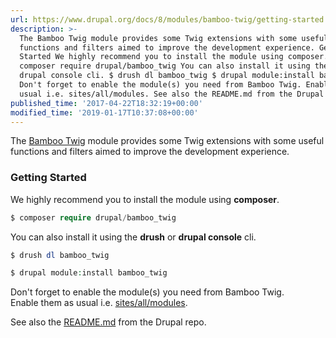 ```yaml
---
url: https://www.drupal.org/docs/8/modules/bamboo-twig/getting-started
description: >-
  The Bamboo Twig module provides some Twig extensions with some useful
  functions and filters aimed to improve the development experience. Getting
  Started We highly recommend you to install the module using composer. $
  composer require drupal/bamboo_twig You can also install it using the drush or
  drupal console cli. $ drush dl bamboo_twig $ drupal module:install bamboo_twig
  Don't forget to enable the module(s) you need from Bamboo Twig. Enable them as
  usual i.e. sites/all/modules. See also the README.md from the Drupal repo.
published_time: '2017-04-22T18:32:19+00:00'
modified_time: '2019-01-17T10:37:08+00:00'
---
```

The [Bamboo Twig](http://www.drupal.org/project/bamboo%5Ftwig) module provides some Twig extensions with some useful functions and filters aimed to improve the development experience.

### Getting Started

We highly recommend you to install the module using **composer**. 

```php
$ composer require drupal/bamboo_twig
```

You can also install it using the **drush** or **drupal console** cli.

```php
$ drush dl bamboo_twig
```

```php
$ drupal module:install bamboo_twig
```

Don't forget to enable the module(s) you need from Bamboo Twig.  
Enable them as usual i.e. [sites/all/modules](http://sites/all/modules).

See also the [README.md](http://cgit.drupalcode.org/bamboo%5Ftwig/plain/README.md?h=8.x-2.x) from the Drupal repo.